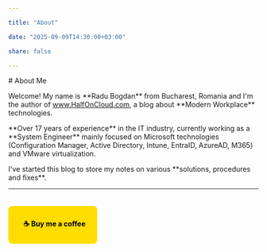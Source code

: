 ```yaml
---

title: "About"

date: "2025-09-09T14:30:00+03:00"

share: false

---
```




\# About Me



Welcome! My name is \*\*Radu Bogdan\*\* from Bucharest, Romania and I'm the author of www.HalfOnCloud.com, a blog about \*\*Modern Workplace\*\* technologies.



\*\*Over 17 years of experience\*\* in the IT industry, currently working as a \*\*System Engineer\*\* mainly focused on Microsoft technologies (Configuration Manager, Active Directory, Intune, EntraID, AzureAD, M365) and VMware virtualization.



I've started this blog to store my notes on various \*\*solutions, procedures and fixes\*\*.



---



<a href="https://buymeacoffee.com/yourusername" target="\_blank" style="display: inline-block; background-color: #FFDD00; color: #000; padding: 12px 24px; border-radius: 8px; text-decoration: none; font-weight: bold; margin: 20px 0;">

&nbsp; ☕ Buy me a coffee

</a>

